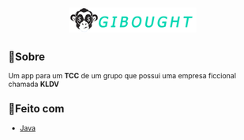 <h1 align="center">
<img src="app\gibought\app\src\main\res\drawable\iconfull.png">
</h1>

## 🔖Sobre

Um app para um **TCC** de um grupo que possui uma empresa ficcional chamada **KLDV**

## 🚀Feito com
- [Java](https://www.oracle.com/br/java/)
